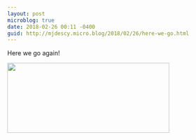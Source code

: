 ```yaml
---
layout: post
microblog: true
date: 2018-02-26 00:11 -0400
guid: http://mjdescy.micro.blog/2018/02/26/here-we-go.html
---
```

Here we go again!

<img src="http://mjdescy.micro.blog/uploads/2018/e50732b571.jpg" width="370" height="160" />
